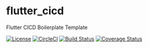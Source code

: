 # flutter_cicd
Flutter CICD Boilerplate Template

[![License](https://img.shields.io/badge/license-MIT-blue.svg)](http://en.wikipedia.org/wiki/MIT_License)
[![CircleCI](https://circleci.com/gh/anant-k-agrawal/flutter_cicd/tree/master.svg?style=svg)](https://circleci.com/gh/anant-k-agrawal/flutter_cicd/tree/master)
[![Build Status](https://api.cirrus-ci.com/github/anant-k-agrawal/flutter_cicd.svg?branch=develop)](https://cirrus-ci.com/github/anant-k-agrawal/flutter_cicd)
[![Coverage Status](https://coveralls.io/repos/github/anant-k-agrawal/flutter_cicd/badge.svg?branch=develop)](https://coveralls.io/github/anant-k-agrawal/flutter_cicd?branch=develop)
